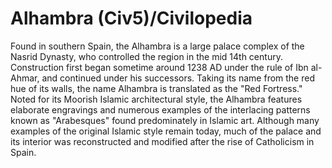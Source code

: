 # Alhambra (Civ5)/Civilopedia

Found in southern Spain, the Alhambra is a large palace complex of the Nasrid Dynasty, who controlled the region in the mid 14th century. Construction first began sometime around 1238 AD under the rule of Ibn al-Ahmar, and continued under his successors. Taking its name from the red hue of its walls, the name Alhambra is translated as the "Red Fortress." Noted for its Moorish Islamic architectural style, the Alhambra features elaborate engravings and numerous examples of the interlacing patterns known as "Arabesques" found predominately in Islamic art. Although many examples of the original Islamic style remain today, much of the palace and its interior was reconstructed and modified after the rise of Catholicism in Spain.